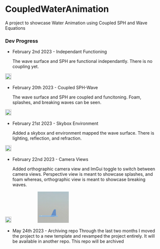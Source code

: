 # CoupledWaterAnimation
A project to showcase Water Animation using Coupled SPH and Wave Equations

### Dev Progress
* February 2nd 2023 - Independant Functioning

  The wave surface and SPH are functional independantly. There is no coupling yet.

<img src="media/feb-2-functional.gif" width=20% height=20%>

* February 20th 2023 - Coupled SPH-Wave

  The wave surface and SPH are coupled and funcitoning. Foam, splashes, and breaking waves can be seen.

<img src="media/feb-20-coupled.gif" width=20% height=20%>

* February 21st 2023 - Skybox Environment

  Added a skybox and environment mapped the wave surface. There is lighting, reflection, and refraction.

<img src="media/feb-21-skybox.gif" width=20% height=20%>

* February 22nd 2023 - Camera Views

  Added orthographic camera view and ImGui toggle to switch between camera views. Perspective view is meant to showcase splashes, and foam whereas, orthographic view is meant to showcase breaking waves.

<img src="media/feb-22-persp.gif" width=20% height=20%> <img src="media/feb-22-ortho.gif" width=20% height=20%>

* May 24th 2023 - Archiving repo
  Through the last two months I moved the project to a new template and revamped the project entirely. It will be available in another repo. This repo will be archived
